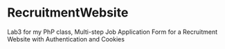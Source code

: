 # RecruitmentWebsite
Lab3 for my PhP class, Multi-step Job Application Form for a Recruitment Website with Authentication and  Cookies
